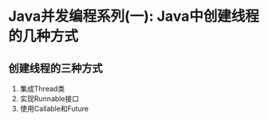# Java并发编程系列(一): Java中创建线程的几种方式

## 创建线程的三种方式

1. 集成Thread类
2. 实现Runnable接口
3. 使用Callable和Future































